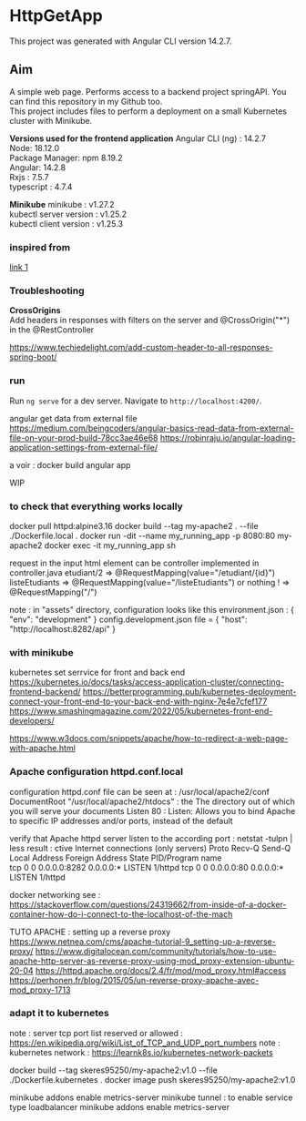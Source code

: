 # HttpGetApp

This project was generated with Angular CLI version 14.2.7.  

## Aim
A simple web page. Performs access to a backend project springAPI. You can find this repository in my Github too.  
This project includes files to perform a deployment on a small Kubernetes cluster with Minikube.  

**Versions used for the frontend application**
Angular CLI (ng) : 14.2.7  
Node: 18.12.0  
Package Manager: npm 8.19.2  
Angular: 14.2.8  
Rxjs : 7.5.7  
typescript : 4.7.4  

**Minikube**
minikube : v1.27.2    
kubectl server version : v1.25.2  
kubectl client version : v1.25.3  

### inspired from
[link 1](https://www.tektutorialshub.com/angular/angular-http-get-example-using-httpclient/#comments)  

### Troubleshooting
**CrossOrigins**  
Add headers in responses with filters on the server and @CrossOrigin("*")  in the @RestController   

https://www.techiedelight.com/add-custom-header-to-all-responses-spring-boot/  


### run
Run `ng serve` for a dev server. Navigate to `http://localhost:4200/`.  




>>>>>>>>>>>>>>>
angular get data from external file
 https://medium.com/beingcoders/angular-basics-read-data-from-external-file-on-your-prod-build-78cc3ae46e68
 https://robinraju.io/angular-loading-application-settings-from-external-file/

a voir  : docker build angular app



WIP 
### to check that everything works locally
docker pull httpd:alpine3.16
docker build --tag my-apache2 . --file ./Dockerfile.local .
docker run -dit --name my_running_app -p 8080:80 my-apache2
docker exec -it my_running_app sh

request in the input html element can be controller implemented in controller.java
etudiant/2 => @RequestMapping(value="/etudiant/{id}")
listeEtudiants => @RequestMapping(value="/listeEtudiants")
or nothing ! => @RequestMapping("/")

note : in "assets" directory, configuration looks like this
environment.json : { "env": "development" }
config.development.json file = { "host": "http://localhost:8282/api" }


### with minikube

kubernetes set serrvice for front and back end
https://kubernetes.io/docs/tasks/access-application-cluster/connecting-frontend-backend/
https://betterprogramming.pub/kubernetes-deployment-connect-your-front-end-to-your-back-end-with-nginx-7e4e7cfef177
https://www.smashingmagazine.com/2022/05/kubernetes-front-end-developers/

https://www.w3docs.com/snippets/apache/how-to-redirect-a-web-page-with-apache.html


### Apache configuration httpd.conf.local
configuration httpd.conf file can be seen at : /usr/local/apache2/conf
DocumentRoot "/usr/local/apache2/htdocs" : the The directory out of which you will serve your documents
Listen 80 :  Listen: Allows you to bind Apache to specific IP addresses and/or ports, instead of the default

verify that Apache httpd server listen to the according port : netstat -tulpn | less
result :
ctive Internet connections (only servers)
Proto Recv-Q Send-Q Local Address           Foreign Address         State       PID/Program name    
tcp        0      0 0.0.0.0:8282            0.0.0.0:*               LISTEN      1/httpd
tcp        0      0 0.0.0.0:80              0.0.0.0:*               LISTEN      1/httpd

docker networking see : https://stackoverflow.com/questions/24319662/from-inside-of-a-docker-container-how-do-i-connect-to-the-localhost-of-the-mach

TUTO APACHE : setting up a reverse proxy
https://www.netnea.com/cms/apache-tutorial-9_setting-up-a-reverse-proxy/
https://www.digitalocean.com/community/tutorials/how-to-use-apache-http-server-as-reverse-proxy-using-mod_proxy-extension-ubuntu-20-04
https://httpd.apache.org/docs/2.4/fr/mod/mod_proxy.html#access
https://perhonen.fr/blog/2015/05/un-reverse-proxy-apache-avec-mod_proxy-1713


### adapt it to kubernetes
note : server tcp port list reserved or allowed : https://en.wikipedia.org/wiki/List_of_TCP_and_UDP_port_numbers
note : kubernetes network : https://learnk8s.io/kubernetes-network-packets


docker build --tag skeres95250/my-apache2:v1.0  --file ./Dockerfile.kubernetes .
docker image push skeres95250/my-apache2:v1.0

minikube addons enable metrics-server
minikube tunnel : to enable service type loadbalancer
minikube addons enable metrics-server
